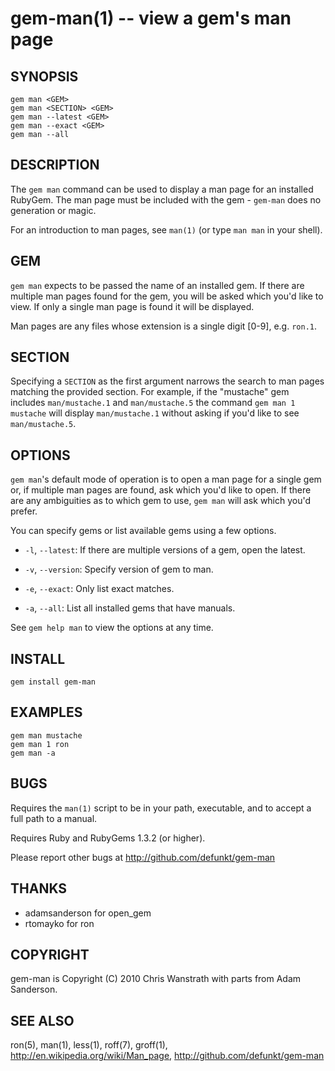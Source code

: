 gem-man(1) -- view a gem's man page
===================================

## SYNOPSIS

    gem man <GEM>
    gem man <SECTION> <GEM>
    gem man --latest <GEM>
    gem man --exact <GEM>
    gem man --all

## DESCRIPTION

The `gem man` command can be used to display a man page for an
installed RubyGem. The man page must be included with the gem -
`gem-man` does no generation or magic.

For an introduction to man pages, see `man(1)` (or type `man man` in
your shell).

## GEM

`gem man` expects to be passed the name of an installed gem. If there
are multiple man pages found for the gem, you will be asked which
you'd like to view. If only a single man page is found it will be
displayed.

Man pages are any files whose extension is a single digit [0-9],
e.g. `ron.1`.

## SECTION

Specifying a `SECTION` as the first argument narrows the search to man
pages matching the provided section. For example, if the "mustache"
gem includes `man/mustache.1` and `man/mustache.5` the command `gem
man 1 mustache` will display `man/mustache.1` without asking if you'd
like to see `man/mustache.5`.

## OPTIONS

`gem man`'s default mode of operation is to open a man page for a
single gem or, if multiple man pages are found, ask which you'd like
to open. If there are any ambiguities as to which gem to use, `gem
man` will ask which you'd prefer.

You can specify gems or list available gems using a few options.

  * `-l`, `--latest`:
    If there are multiple versions of a gem, open the latest.

  * `-v`, `--version`:
    Specify version of gem to man.

  * `-e`, `--exact`:
    Only list exact matches.

  * `-a`, `--all`:
    List all installed gems that have manuals.

See `gem help man` to view the options at any time.

## INSTALL

    gem install gem-man

## EXAMPLES

    gem man mustache
    gem man 1 ron
    gem man -a

## BUGS

Requires the `man(1)` script to be in your path, executable, and to
accept a full path to a manual.

Requires Ruby and RubyGems 1.3.2 (or higher).

Please report other bugs at <http://github.com/defunkt/gem-man>

## THANKS

* adamsanderson for open_gem
* rtomayko for ron

## COPYRIGHT

gem-man is Copyright (C) 2010 Chris Wanstrath with parts from Adam
Sanderson.

## SEE ALSO

ron(5), man(1), less(1), roff(7), groff(1),
<http://en.wikipedia.org/wiki/Man_page>,
<http://github.com/defunkt/gem-man>
